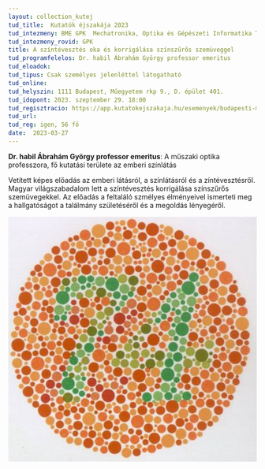 ```yaml
---
layout: collection_kutej
tud_title:  Kutatók éjszakája 2023
tud_intezmeny: BME GPK  Mechatronika, Optika és Gépészeti Informatika Tanszék
tud_intezmeny_rovid: GPK
title: A színtévesztés oka és korrigálása színszűrős szemüveggel
tud_programfelelos: Dr. habil Ábrahám György professor emeritus
tud_eloadok: 
tud_tipus: Csak személyes jelenléttel látogatható
tud_online: 
tud_helyszin: 1111 Budapest, Műegyetem rkp 9., D. épület 401.
tud_idopont: 2023. szeptember 29. 18:00
tud_regisztracio: https://app.kutatokejszakaja.hu/esemenyek/budapesti-muszaki-es-gazdasagtudomanyi-egyetem/a-szintevesztes-oka-es-korrigalasa-szinszuros-szemuveggel-1
tud_url: 
tud_reg: igen, 56 fő
date:  2023-03-27
---
```


**Dr. habil Ábrahám György professor emeritus**: A műszaki optika professzora, fő kutatási területe az emberi színlátás 

Vetített képes előadás az emberi látásról, a színlátásról és a zíntévesztésről. Magyar világszabadalom lett a színtévesztés korrigálása színszűrős szemüvegekkel. Az előadás a feltaláló szmélyes élményeivel ismerteti meg a hallgatóságot a találmány születéséről és a megoldás lényegéről.

![A színtévesztés oka és korrigálása színszűrős szemüveggel](../2023/images/a-szintevesztes-oka-es-korrigalasa-szinszuros-szemuveggel.JPG)
